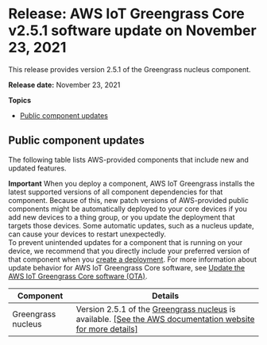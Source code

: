 # Release: AWS IoT Greengrass Core v2\.5\.1 software update on November 23, 2021<a name="greengrass-release-2021-11-23"></a>

This release provides version 2\.5\.1 of the Greengrass nucleus component\.

**Release date:** November 23, 2021

**Topics**
+ [Public component updates](#greengrass-2021-11-23-components)

## Public component updates<a name="greengrass-2021-11-23-components"></a>

The following table lists AWS\-provided components that include new and updated features\.

**Important**  <a name="component-patch-update-note"></a>
<a name="component-patch-update"></a>When you deploy a component, AWS IoT Greengrass installs the latest supported versions of all component dependencies for that component\. Because of this, new patch versions of AWS\-provided public components might be automatically deployed to your core devices if you add new devices to a thing group, or you update the deployment that targets those devices\. Some automatic updates, such as a nucleus update, can cause your devices to restart unexpectedly\.   
<a name="component-version-pinning"></a>To prevent unintended updates for a component that is running on your device, we recommend that you directly include your preferred version of that component when you [create a deployment](create-deployments.md)\. For more information about update behavior for AWS IoT Greengrass Core software, see [Update the AWS IoT Greengrass Core software \(OTA\)](update-greengrass-core-v2.md)\.


| **Component** | **Details** | 
| --- | --- | 
| Greengrass nucleus |  Version 2\.5\.1 of the [Greengrass nucleus](greengrass-nucleus-component.md) is available\. <a name="changelog-nucleus-2.5.1"></a>[\[See the AWS documentation website for more details\]](http://docs.aws.amazon.com/greengrass/v2/developerguide/greengrass-release-2021-11-23.html)  | 